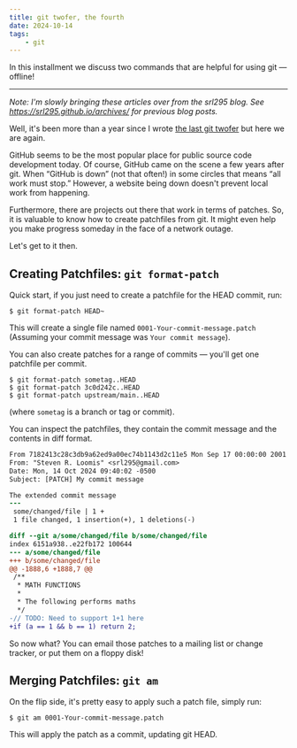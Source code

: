 ```yaml
---
title: git twofer, the fourth
date: 2024-10-14
tags:
    - git
---
```


In this installment we discuss two commands that are helpful for using git — offline!

---

_Note: I'm slowly bringing these articles over from the srl295 blog. See <https://srl295.github.io/archives/> for previous blog posts._

Well, it's been more than a year since I wrote [the last git twofer](https://srl295.github.io/2022/04/26/git-twofer-3/) but here we are again.

GitHub seems to be the most popular place for public source code development today. Of course, GitHub came on the scene a few years after git. When “GitHub is down” (not that often!) in some circles that means “all work must stop.”  However, a website being down doesn't prevent local work from happening.

Furthermore, there are projects out there that work in terms of patches. So, it is valuable to know how to create patchfiles from git.  It might even help you make progress someday in the face of a network outage.

Let's get to it then.

## Creating Patchfiles: `git format-patch`

Quick start, if you just need to create a patchfile for the HEAD commit, run:

```shell
$ git format-patch HEAD~
```

This will create a single file named `0001-Your-commit-message.patch` (Assuming your commit message was `Your commit message`).

You can also create patches for a range of commits — you'll get one patchfile per commit.

```shell
$ git format-patch sometag..HEAD
$ git format-patch 3c0d242c..HEAD
$ git format-patch upstream/main..HEAD
```

(where `sometag` is a branch or tag or commit).

You can inspect the patchfiles, they contain the commit message and the contents in diff format.

```diff
From 7182413c28c3db9a62ed9a00ec74b1143d2c11e5 Mon Sep 17 00:00:00 2001
From: "Steven R. Loomis" <srl295@gmail.com>
Date: Mon, 14 Oct 2024 09:40:02 -0500
Subject: [PATCH] My commit message

The extended commit message
---
 some/changed/file | 1 +
 1 file changed, 1 insertion(+), 1 deletions(-)

diff --git a/some/changed/file b/some/changed/file
index 6151a938..e22fb172 100644
--- a/some/changed/file
+++ b/some/changed/file
@@ -1888,6 +1888,7 @@
 /**
  * MATH FUNCTIONS
  *
  * The following performs maths
  */
-// TODO: Need to support 1+1 here
+if (a == 1 && b == 1) return 2;

```

So now what? You can email those patches to a mailing list or change tracker, or put them on a floppy disk!

## Merging Patchfiles: `git am`

On the flip side, it's pretty easy to apply such a patch file, simply run:

```shell
$ git am 0001-Your-commit-message.patch
```

This will apply the patch as a commit, updating git HEAD.


